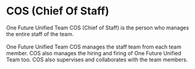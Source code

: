 <h1>COS (Chief Of Staff)</h1>
<p>One Future Unified Team COS (Chief of Staff) is the person who manages the entire staff of the team.<br><br>One Future Unified Team COS manages the staff team from each team member. COS also manages the hiring and firing of One Future Unified Team too. COS also supervises and collaborates with the team members.</p>
